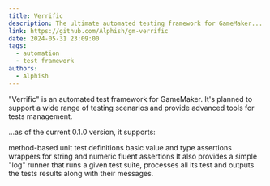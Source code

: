 ```yaml
---
title: Verrific
description: The ultimate automated testing framework for GameMaker... in the works.
link: https://github.com/Alphish/gm-verrific
date: 2024-05-31 23:09:00
tags:
  - automation
  - test framework
authors:
  - Alphish
---
```


"Verrific" is an automated test framework for GameMaker. It's planned to support a wide range of testing scenarios and provide advanced tools for tests management.

...as of the current 0.1.0 version, it supports:

method-based unit test definitions
basic value and type assertions
wrappers for string and numeric fluent assertions
It also provides a simple "log" runner that runs a given test suite, processes all its test and outputs the tests results along with their messages.